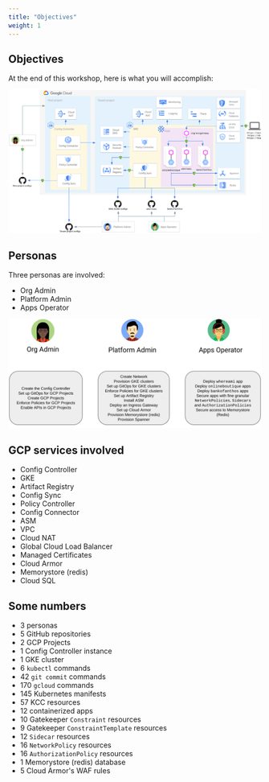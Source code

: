 ```yaml
---
title: "Objectives"
weight: 1
---
```

## Objectives

At the end of this workshop, here is what you will accomplish:

![Workshop Architecture diagram](/images/architecture.png)

## Personas

Three personas are involved:
- Org Admin
- Platform Admin
- Apps Operator

![Personas](/images/personas.png)

## GCP services involved

- Config Controller
- GKE
- Artifact Registry
- Config Sync
- Policy Controller
- Config Connector
- ASM
- VPC
- Cloud NAT
- Global Cloud Load Balancer
- Managed Certificates
- Cloud Armor
- Memorystore (redis)
- Cloud SQL

## Some numbers

- 3 personas
- 5 GitHub repositories
- 2 GCP Projects
- 1 Config Controller instance
- 1 GKE cluster
- 6 `kubectl` commands
- 42 `git commit` commands
- 170 `gcloud` commands
- 145 Kubernetes manifests
- 57 KCC resources
- 12 containerized apps
- 10 Gatekeeper `Constraint` resources
- 9 Gatekeeper `ConstraintTemplate` resources
- 12 `Sidecar` resources
- 16 `NetworkPolicy` resources
- 16 `AuthorizationPolicy` resources
- 1 Memorystore (redis) database
- 5 Cloud Armor's WAF rules